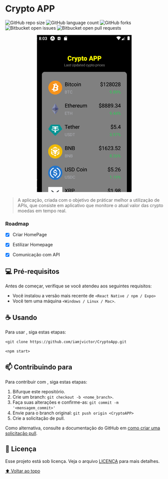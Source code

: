 # Crypto APP


![GitHub repo size](https://img.shields.io/github/repo-size/iamjvictor/CryptoApp?style=for-the-badge)
![GitHub language count](https://img.shields.io/github/languages/count/iamjvictor/CryptoApp?style=for-the-badge)
![GitHub forks](https://img.shields.io/github/forks/iamjvictor/CryptoApp?style=for-the-badge)
![Bitbucket open issues](https://img.shields.io/bitbucket/issues/iamjvictor/CryptoApp?style=for-the-badge)
![Bitbucket open pull requests](https://img.shields.io/bitbucket/pr-raw/iamjvictor/CryptoApp?style=for-the-badge)

<p align="center" width="100%">
    <img width="60%" src="CryptoAPP.png">
    
    
</p>

> A aplicação, criada com o objetivo de práticar melhor a utilização de APIs, que consiste em aplicativo que monitore o atual valor das crypto moedas em tempo real.

### Roadmap

- [x] Criar HomePage
- [x] Estilizar Homepage
- [x] Comunicação com API


## 💻 Pré-requisitos

Antes de começar, verifique se você atendeu aos seguintes requisitos:

* Você instalou a versão mais recente de `<React Native / npm / Expo>`
* Você tem uma máquina `<Windows / Linux / Mac>`.


## ☕ Usando <Site-velozes-e-furiosos>

Para usar <Site-velozes-e-furiosos>, siga estas etapas:

```
<git clone https://github.com/iamjvictor/CryptoApp.git
```
```
<npm start>
```


## 📫 Contribuindo para <Site-velozes-e-furiosos>

Para contribuir com <CryptoAPP>, siga estas etapas:

1. Bifurque este repositório.
2. Crie um branch: `git checkout -b <nome_branch>`.
3. Faça suas alterações e confirme-as: `git commit -m '<mensagem_commit>'`
4. Envie para o branch original: `git push origin <CryptoAPP>`
5. Crie a solicitação de pull.

Como alternativa, consulte a documentação do GitHub em [como criar uma solicitação pull](https://help.github.com/en/github/collaborating-with-issues-and-pull-requests/creating-a-pull-request).




## 📝 Licença

Esse projeto está sob licença. Veja o arquivo [LICENÇA](LICENSE.md) para mais detalhes.

[⬆ Voltar ao topo](#CryptoAPP)<br>
